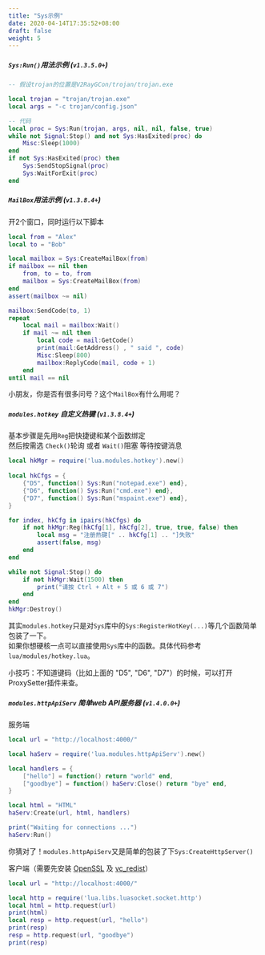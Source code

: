 ```yaml
---
title: "Sys示例"
date: 2020-04-14T17:35:52+08:00
draft: false
weight: 5
---
```


##### `Sys:Run()`用法示例 (`v1.3.5.0+`)
```lua
-- 假设trojan的位置是V2RayGCon/trojan/trojan.exe

local trojan = "trojan/trojan.exe"
local args = "-c trojan/config.json"

-- 代码
local proc = Sys:Run(trojan, args, nil, nil, false, true)
while not Signal:Stop() and not Sys:HasExited(proc) do
    Misc:Sleep(1000)
end
if not Sys:HasExited(proc) then
    Sys:SendStopSignal(proc)
    Sys:WaitForExit(proc)
end
```

##### `MailBox`用法示例 (`v1.3.8.4+`)
开2个窗口，同时运行以下脚本
```lua
local from = "Alex"
local to = "Bob"

local mailbox = Sys:CreateMailBox(from)
if mailbox == nil then
    from, to = to, from
    mailbox = Sys:CreateMailBox(from)
end
assert(mailbox ~= nil)

mailbox:SendCode(to, 1)
repeat
    local mail = mailbox:Wait()
    if mail ~= nil then
        local code = mail:GetCode()
        print(mail:GetAddress() , " said ", code)
        Misc:Sleep(800)
        mailbox:ReplyCode(mail, code + 1)
    end
until mail == nil
```
小朋友，你是否有很多问号？这个`MailBox`有什么用呢？   

##### `modules.hotkey` 自定义热键 (`v1.3.8.4+`)
基本步骤是先用`Reg`把快捷键和某个函数绑定  
然后按需选 `Check()`轮询 或者 `Wait()`阻塞 等待按键消息  
```lua
local hkMgr = require('lua.modules.hotkey').new()
    
local hkCfgs = {
    {"D5", function() Sys:Run("notepad.exe") end},
    {"D6", function() Sys:Run("cmd.exe") end},
    {"D7", function() Sys:Run("mspaint.exe") end},
}

for index, hkCfg in ipairs(hkCfgs) do
    if not hkMgr:Reg(hkCfg[1], hkCfg[2], true, true, false) then
        local msg = "注册热键[" .. hkCfg[1] .. "]失败"
        assert(false, msg)
    end
end

while not Signal:Stop() do
    if not hkMgr:Wait(1500) then
        print("请按 Ctrl + Alt + 5 或 6 或 7")
    end
end
hkMgr:Destroy()
```
其实`modules.hotkey`只是对`Sys`库中的`Sys:RegisterHotKey(...)`等几个函数简单包装了一下。  
如果你想硬核一点可以直接使用`Sys`库中的函数。具体代码参考`lua/modules/hotkey.lua`。  
  
小技巧：不知道键码（比如上面的 "D5", "D6", "D7"）的时候，可以打开ProxySetter插件来查。  

##### `modules.httpApiServ` 简单web API服务器 (`v1.4.0.0+`)
服务端
```lua
local url = "http://localhost:4000/"

local haServ = require('lua.modules.httpApiServ').new()

local handlers = {
    ["hello"] = function() return "world" end, 
    ["goodbye"] = function() haServ:Close() return "bye" end,
}

local html = "HTML"
haServ:Create(url, html, handlers)

print("Waiting for connections ...")
haServ:Run()
```
你猜对了！`modules.httpApiServ`又是简单的包装了下`Sys:CreateHttpServer()`  

客户端（需要先安装 [OpenSSL](https://slproweb.com/products/Win32OpenSSL.html) 及 [vc_redist](https://support.microsoft.com/en-us/help/2977003/the-latest-supported-visual-c-downloads)）
```lua
local url = "http://localhost:4000/"

local http = require('lua.libs.luasocket.socket.http')
local html = http.request(url)
print(html)
local resp = http.request(url, "hello")
print(resp)
resp = http.request(url, "goodbye")
print(resp)
```